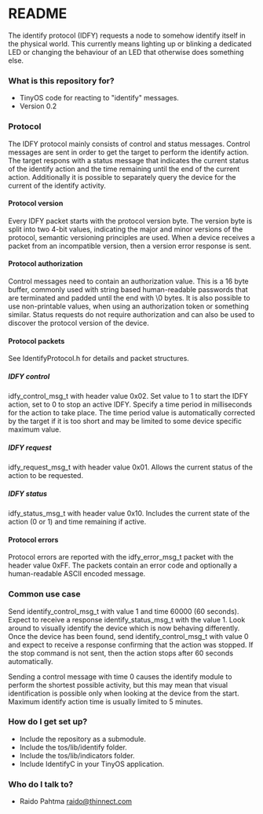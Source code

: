 # README #

The identify protocol (IDFY) requests a node to somehow identify itself in the
physical world. This currently means lighting up or blinking a dedicated LED or
changing the behaviour of an LED that otherwise does something else.

### What is this repository for? ###

* TinyOS code for reacting to "identify" messages.
* Version 0.2

### Protocol ###

The IDFY protocol mainly consists of control and status messages. Control
messages are sent in order to get the target to perform the identify action.
The target respons with a status message that indicates the current status of
the identify action and the time remaining until the end of the current action.
Additionally it is possible to separately query the device for the current
of the identify activity.

#### Protocol version ####
Every IDFY packet starts with the protocol version byte. The version byte is
split into two 4-bit values, indicating the major and minor versions of the
protocol, semantic versioning principles are used. When a device receives a
packet from an incompatible version, then a version error response is sent.

#### Protocol authorization ####
Control messages need to contain an authorization value. This is a 16 byte
buffer, commonly used with string based human-readable passwords that are
terminated and padded until the end with \0 bytes. It is also possible to use
non-printable values, when using an authorization token or something similar.
Status requests do not require authorization and can also be used to discover
the protocol version of the device.

#### Protocol packets ####

See IdentifyProtocol.h for details and packet structures.

##### IDFY control #####
idfy_control_msg_t with header value 0x02.
Set value to 1 to start the IDFY action, set to 0 to stop an active IDFY.
Specify a time period in milliseconds for the action to take place. The time
period value is automatically corrected by the target if it is too short and
may be limited to some device specific maximum value.

##### IDFY request #####
idfy_request_msg_t with header value 0x01.
Allows the current status of the action to be requested.

##### IDFY status #####
idfy_status_msg_t with header value 0x10.
Includes the current state of the action (0 or 1) and time remaining if active.

#### Protocol errors ####
Protocol errors are reported with the idfy_error_msg_t packet with the header
value 0xFF. The packets contain an error code and optionally a human-readable
ASCII encoded message.

### Common use case ###
Send identify_control_msg_t with value 1 and time 60000 (60 seconds). Expect to
receive a response identify_status_msg_t with the value 1. Look around to
visually identify the device which is now behaving differently. Once the device
has been found, send identify_control_msg_t with value 0 and expect to receive
a response confirming that the action was stopped. If the stop command is not
sent, then the action stops after 60 seconds automatically.

Sending a control message with time 0 causes the identify module to perform the
shortest possible activity, but this may mean that visual identification is
possible only when looking at the device from the start. Maximum identify action
time is usually limited to 5 minutes.

### How do I get set up? ###

* Include the repository as a submodule.
* Include the tos/lib/identify folder.
* Include the tos/lib/indicators folder.
* Include IdentifyC in your TinyOS application.

### Who do I talk to? ###

* Raido Pahtma raido@thinnect.com
